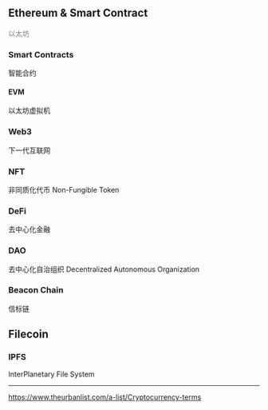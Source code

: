 ## Ethereum & Smart Contract

<span style='color: gray'>以太坊</span>

### Smart Contracts

智能合约

#### EVM

以太坊虚拟机

### Web3

下一代互联网

### NFT

非同质化代币 Non-Fungible Token

### DeFi

去中心化金融

### DAO

去中心化自治组织 Decentralized Autonomous Organization

### Beacon Chain

信标链

## Filecoin

### IPFS

InterPlanetary File System

---

https://www.theurbanlist.com/a-list/Cryptocurrency-terms
